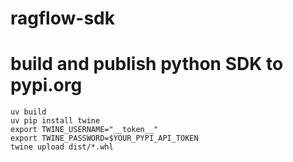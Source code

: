 # ragflow-sdk

# build and publish python SDK to pypi.org

```shell
uv build
uv pip install twine
export TWINE_USERNAME="__token__"
export TWINE_PASSWORD=$YOUR_PYPI_API_TOKEN
twine upload dist/*.whl
```
